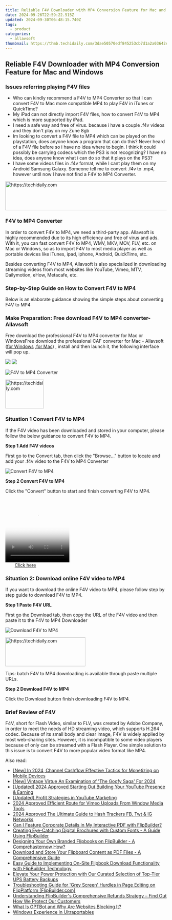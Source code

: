 ```yaml
---
title: Reliable F4V Downloader with MP4 Conversion Feature for Mac and Windows
date: 2024-09-26T22:59:22.515Z
updated: 2024-09-30T06:48:15.740Z
tags:
  - product
categories:
  - allavsoft
thumbnail: https://thmb.techidaily.com/3dae50570edf845253cb7d1a2a03642e6fd28847b0566a64ae5bae28165ba633.jpg
---
```


## Reliable F4V Downloader with MP4 Conversion Feature for Mac and Windows

### Issues referring playing F4V files

* Who can kindly recommend a F4V to MP4 Converter so that I can convert F4V to Mac more compatible MP4 to play F4V in iTunes or QuickTime?
* My iPad can not directly import F4V files, how to convert F4V to MP4 which is more supported by iPad.
* I need a safe way and free of virus. because i have a couple .f4v videos and they don't play on my Zune 8gb
* Im looking to convert a F4V file to MP4 which can be played on the playstation, does anyone know a program that can do this? Never heard of a F4V file before so i have no idea where to begin. I think it could possibly be carrying codecs which the PS3 is not recognizing? I have no idea, does anyone know what i can do so that it plays on the PS3?
* I have some videos files in .f4v format, while I cant play them on my Android Samsung Galaxy. Someone tell me to convert .f4v to .mp4, however until now I have not find a F4V to MP4 Converter.

<!-- affiliate ads begin -->
<a href="https://wigfever.sjv.io/c/5597632/2014859/22899" target="_top" id="2014859">
  <img src="//a.impactradius-go.com/display-ad/22899-2014859" border="0" alt="https://techidaily.com" width="728" height="90"/>
</a>
<img height="0" width="0" src="https://wigfever.sjv.io/i/5597632/2014859/22899" style="position:absolute;visibility:hidden;" border="0" />
<!-- affiliate ads end -->

### F4V to MP4 Converter

In order to convert F4V to MP4, we need a third-party app. Allavsoft is highly recommended due to its high efficiency and free of virus and ads. With it, you can fast convert F4V to MP4, WMV, MKV, MOV, FLV, etc. on Mac or Windows, so as to import F4V to most media player as well as portable devices like iTunes, ipad, iphone, Android, QuickTime, etc.

Besides converting F4V to MP4, Allavsoft is also specialized in downloading streaming videos from most websites like YouTube, Vimeo, MTV, Dailymotion, eHow, Metacafe, etc.

### Step-by-Step Guide on How to Convert F4V to MP4

Below is an elaborate guidance showing the simple steps about converting F4V to MP4

### Make Preparation: Free download F4V to MP4 converter-Allavsoft

Free download the professional F4V to MP4 converter for Mac or WindowsFree download the professional CAF converter for Mac - Allavsoft ([for Windows](https://tools.techidaily.com/allavsoft/products/) ,[for Mac](https://tools.techidaily.com/allavsoft/products/)) , install and then launch it, the following interface will pop up.

[![](https://www.allavsoft.com/how-to/../images/how-to/free-download-win.jpg)](https://tools.techidaily.com/allavsoft/products/) [![](https://www.allavsoft.com/how-to/../images/how-to/free-download-mac.jpg)](https://tools.techidaily.com/allavsoft/products/)

![F4V to MP4 Converter](https://www.allavsoft.com/how-to/../images/allavsoft/screen-shot-600.jpg)

<!-- affiliate ads begin -->
<a href="https://aligracehair.sjv.io/c/5597632/2135406/19272" target="_top" id="2135406">
  <img src="//a.impactradius-go.com/display-ad/19272-2135406" border="0" alt="https://techidaily.com" width="120" height="90"/>
</a>
<img height="0" width="0" src="https://aligracehair.sjv.io/i/5597632/2135406/19272" style="position:absolute;visibility:hidden;" border="0" />
<!-- affiliate ads end -->

### Situation 1 Convert F4V to MP4

If the F4V video has been downloaded and stored in your computer, please follow the below guidance to convert F4V to MP4.

**Step 1 Add F4V videos**

First go to the Convert tab, then click the "Browse..." button to locate and add your .f4v video to the F4V to MP4 Converter

![Convert F4V to MP4](https://www.allavsoft.com/how-to/../images/how-to/f4v-to-mp4-converter/convert-f4v-to-mp4.jpg)

**Step 2 Convert F4V to MP4**

Click the "Convert" button to start and finish converting F4V to MP4.

<!-- affiliate ads begin -->
<span id="1374819">
					<video width="200" height="200" style="cursor:pointer"
           poster="//a.impactradius-go.com/display-clicktoplayimage/1374819.png"
           onclick="if(!this.playClicked){this.play();this.setAttribute('controls',true);this.playClicked=true;}">
	   <source src="//a.impactradius-go.com/display-ad/15852-1374819">
	   <img src="//a.impactradius-go.com/display-clicktoplayimage/1374819.png" style="border: none; height: 100%; width: 100%; object-fit: contain">
	</video>
	<div style="width:125px;text-align:center"><a href="javascript:window.open(decodeURIComponent('https%3A%2F%2Fthefitville.pxf.io%2Fc%2F5597632%2F1374819%2F15852'), '_blank');void(0);">Click here</a></div>
</span>
<img height="0" width="0" src="https://imp.pxf.io/i/5597632/1374819/15852" style="position:absolute;visibility:hidden;" border="0" />
<!-- affiliate ads end -->

### Situation 2: Download online F4V video to MP4

If you want to download the online F4V video to MP4, please follow step by step guide to download F4V to MP4.

**Step 1 Paste F4V URL**

First go the Download tab, then copy the URL of the F4V video and then paste it to the F4V to MP4 Downloader

![Download F4V to MP4](https://www.allavsoft.com/how-to/../images/how-to/f4v-to-mp4-converter/download-f4v-to-mp4.jpg)

<!-- affiliate ads begin -->
<a href="https://aligracehair.sjv.io/c/5597632/2135398/19272" target="_top" id="2135398">
  <img src="//a.impactradius-go.com/display-ad/19272-2135398" border="0" alt="https://techidaily.com" width="250" height="90"/>
</a>
<img height="0" width="0" src="https://aligracehair.sjv.io/i/5597632/2135398/19272" style="position:absolute;visibility:hidden;" border="0" />
<!-- affiliate ads end -->

Tips: batch F4V to MP4 downloading is available through paste multiple URLs.

**Step 2 Download F4V to MP4**

Click the Download button finish downloading F4V to MP4.

### Brief Review of F4V

F4V, short for Flash Video, similar to FLV, was created by Adobe Company, in order to meet the needs of HD streaming video, which supports H.264 codec. Because of its small body and clear image, F4V is widely applied by most web-sharing sites. However, it is incompatible to some video players because of only can be streamed with a Flash Player. One simple solution to this issue is to convert F4V to more popular video format like MP4.

<ins class="adsbygoogle"
     style="display:block"
     data-ad-format="autorelaxed"
     data-ad-client="ca-pub-7571918770474297"
     data-ad-slot="1223367746"></ins>

<ins class="adsbygoogle"
     style="display:block"
     data-ad-client="ca-pub-7571918770474297"
     data-ad-slot="8358498916"
     data-ad-format="auto"
     data-full-width-responsive="true"></ins>

<span class="atpl-alsoreadstyle">Also read:</span>
<div><ul>
<li><a href="https://youtube-zero.techidaily.com/n-2024-channel-cashflow-effective-tactics-for-monetizing-on-mobile-devices/"><u>[New] In 2024, Channel Cashflow Effective Tactics for Monetizing on Mobile Devices</u></a></li>
<li><a href="https://fox-boxes.techidaily.com/new-vintage-virtue-an-examination-of-the-goofy-saga-for-2024/"><u>[New] Vintage Virtue An Examination of 'The Goofy Saga' For 2024</u></a></li>
<li><a href="https://youtube-sure.techidaily.com/ed-2024-approved-starting-out-building-your-youtube-presence-and-earning/"><u>[Updated] 2024 Approved Starting Out Building Your YouTube Presence & Earning</u></a></li>
<li><a href="https://youtube-blog.techidaily.com/ed-profit-strategies-in-youtube-marketing/"><u>[Updated] Profit Strategies in YouTube Marketing</u></a></li>
<li><a href="https://vimeo-videos.techidaily.com/2024-approved-efficient-route-for-vimeo-uploads-from-window-media-tools/"><u>2024 Approved Efficient Route for Vimeo Uploads From Window Media Tools</u></a></li>
<li><a href="https://instagram-clips.techidaily.com/2024-approved-the-ultimate-guide-to-hash-trackers-fb-twt-and-ig-networks/"><u>2024 Approved The Ultimate Guide to Hash Trackers FB, Twt & IG Networks</u></a></li>
<li><a href="https://fox-making.techidaily.com/can-i-feature-corporate-details-in-my-interactive-pdf-with-flipbuilder/"><u>Can I Feature Corporate Details in My Interactive PDF with FlipBuilder?</u></a></li>
<li><a href="https://fox-making.techidaily.com/creating-eye-catching-digital-brochures-with-custom-fonts-a-guide-using-flipbuilder/"><u>Creating Eye-Catching Digital Brochures with Custom Fonts - A Guide Using FlipBuilder</u></a></li>
<li><a href="https://fox-making.techidaily.com/designing-your-own-branded-flipbooks-on-flipbuilder-a-comprehasternow-how/"><u>Designing Your Own Branded Flipbooks on FlipBuilder - A Comprehasternow How?</u></a></li>
<li><a href="https://fox-making.techidaily.com/download-and-store-your-flipboard-content-as-pdf-files-a-comprehensive-guide/"><u>Download and Store Your Flipboard Content as PDF Files - A Comprehensive Guide</u></a></li>
<li><a href="https://fox-making.techidaily.com/easy-guide-to-implementing-on-site-flipbook-download-functionality-with-flipbuilder-technology/"><u>Easy Guide to Implementing On-Site Flipbook Download Functionality with FlipBuilder Technology</u></a></li>
<li><a href="https://tech-renaissance.techidaily.com/elevate-your-power-protection-with-our-curated-selection-of-top-tier-ups-battery-backups/"><u>Elevate Your Power Protection with Our Curated Selection of Top-Tier UPS Battery Backups</u></a></li>
<li><a href="https://fox-making.techidaily.com/troubleshooting-guide-for-grey-screen-hurdles-in-page-editing-on-flipplatform-flipbuildercom/"><u>Troubleshooting Guide for 'Grey Screen' Hurdles in Page Editing on FlipPlatform [FlipBuilder.com]</u></a></li>
<li><a href="https://fox-making.techidaily.com/understanding-flipbuilders-comprehensive-refunds-strategy-find-out-how-we-protect-our-customers/"><u>Understanding FlipBuilder's Comprehensive Refunds Strategy – Find Out How We Protect Our Customers</u></a></li>
<li><a href="https://tech-savvy.techidaily.com/what-is-gptbot-and-why-are-websites-blocking-it/"><u>What Is GPTBot and Why Are Websites Blocking It?</u></a></li>
<li><a href="https://win11-tips.techidaily.com/windows-experience-in-ultraportables/"><u>Windows Experience in Ultraportables</u></a></li>
</ul></div>

